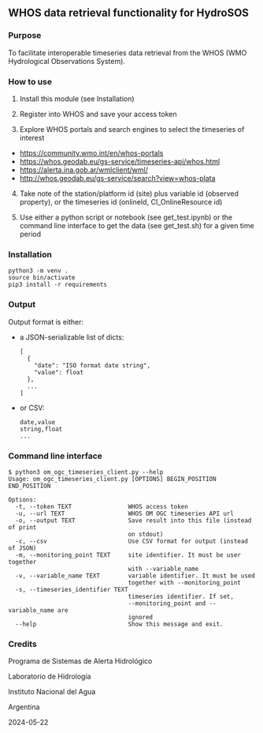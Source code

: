 ## WHOS data retrieval functionality for HydroSOS

### Purpose

To facilitate interoperable timeseries data retrieval from the WHOS (WMO Hydrological Observations System). 

### How to use

1. Install this module (see Installation)

2. Register into WHOS and save your access token

3. Explore WHOS portals and search engines to select the timeseries of interest

  - https://community.wmo.int/en/whos-portals
  - https://whos.geodab.eu/gs-service/timeseries-api/whos.html
  - https://alerta.ina.gob.ar/wmlclient/wml/
  - http://whos.geodab.eu/gs-service/search?view=whos-plata


4. Take note of the station/platform id (site) plus variable id (observed property), or the timeseries id (onlineId, CI_OnlineResource id)

5. Use either a python script or notebook (see get_test.ipynb) or the command line interface to get the data (see get_test.sh) for a given time period

### Installation

    python3 -m venv .
    source bin/activate
    pip3 install -r requirements

### Output

Output format is either:
  - a JSON-serializable list of dicts:

        [
          {
            "date": "ISO format date string",
            "value": float
          },
          ...
        ]

  - or CSV:

        date,value
        string,float
        ...

### Command line interface

    $ python3 om_ogc_timeseries_client.py --help
    Usage: om_ogc_timeseries_client.py [OPTIONS] BEGIN_POSITION END_POSITION

    Options:
      -t, --token TEXT                WHOS access token
      -u, --url TEXT                  WHOS OM OGC timeseries API url
      -o, --output TEXT               Save result into this file (instead of print
                                      on stdout)
      -c, --csv                       Use CSV format for output (instead of JSON)
      -m, --monitoring_point TEXT     site identifier. It must be user together
                                      with --variable_name
      -v, --variable_name TEXT        variable identifier. It must be used
                                      together with --monitoring_point
      -s, --timeseries_identifier TEXT
                                      timeseries identifier. If set,
                                      --monitoring_point and --variable_name are
                                      ignored
      --help                          Show this message and exit.

### Credits

Programa de Sistemas de Alerta Hidrológico

Laboratorio de Hidrología

Instituto Nacional del Agua

Argentina

2024-05-22

